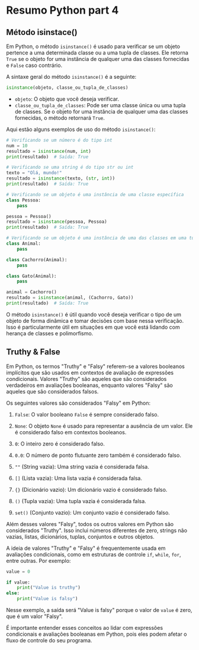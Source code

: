 # Resumo Python part 4

## Método isinstace()

Em Python, o método `isinstance()` é usado para verificar se um objeto pertence a uma determinada classe ou a uma tupla de classes. Ele retorna `True` se o objeto for uma instância de qualquer uma das classes fornecidas e `False` caso contrário.

A sintaxe geral do método `isinstance()` é a seguinte:

```python
isinstance(objeto, classe_ou_tupla_de_classes)
```

- `objeto`: O objeto que você deseja verificar.
- `classe_ou_tupla_de_classes`: Pode ser uma classe única ou uma tupla de classes. Se o objeto for uma instância de qualquer uma das classes fornecidas, o método retornará `True`.

Aqui estão alguns exemplos de uso do método `isinstance()`:

```python
# Verificando se um número é do tipo int
num = 10
resultado = isinstance(num, int)
print(resultado)  # Saída: True

# Verificando se uma string é do tipo str ou int
texto = "Olá, mundo!"
resultado = isinstance(texto, (str, int))
print(resultado)  # Saída: True

# Verificando se um objeto é uma instância de uma classe específica
class Pessoa:
    pass

pessoa = Pessoa()
resultado = isinstance(pessoa, Pessoa)
print(resultado)  # Saída: True

# Verificando se um objeto é uma instância de uma das classes em uma tupla
class Animal:
    pass

class Cachorro(Animal):
    pass

class Gato(Animal):
    pass

animal = Cachorro()
resultado = isinstance(animal, (Cachorro, Gato))
print(resultado)  # Saída: True
```

O método `isinstance()` é útil quando você deseja verificar o tipo de um objeto de forma dinâmica e tomar decisões com base nessa verificação. Isso é particularmente útil em situações em que você está lidando com herança de classes e polimorfismo.

## Truthy & False

Em Python, os termos "Truthy" e "Falsy" referem-se a valores booleanos implícitos que são usados ​​em contextos de avaliação de expressões condicionais. Valores "Truthy" são aqueles que são considerados verdadeiros em avaliações booleanas, enquanto valores "Falsy" são aqueles que são considerados falsos.

Os seguintes valores são considerados "Falsy" em Python:

1. `False`: O valor booleano `False` é sempre considerado falso.

2. `None`: O objeto `None` é usado para representar a ausência de um valor. Ele é considerado falso em contextos booleanos.

3. `0`: O inteiro zero é considerado falso.

4. `0.0`: O número de ponto flutuante zero também é considerado falso.

5. `""` (String vazia): Uma string vazia é considerada falsa.

6. `[]` (Lista vazia): Uma lista vazia é considerada falsa.

7. `{}` (Dicionário vazio): Um dicionário vazio é considerado falso.

8. `()` (Tupla vazia): Uma tupla vazia é considerada falsa.

9. `set()` (Conjunto vazio): Um conjunto vazio é considerado falso.

Além desses valores "Falsy", todos os outros valores em Python são considerados "Truthy". Isso inclui números diferentes de zero, strings não vazias, listas, dicionários, tuplas, conjuntos e outros objetos.

A ideia de valores "Truthy" e "Falsy" é frequentemente usada em avaliações condicionais, como em estruturas de controle `if`, `while`, `for`, entre outras. Por exemplo:

```python
value = 0

if value:
    print("Value is truthy")
else:
    print("Value is falsy")
```

Nesse exemplo, a saída será "Value is falsy" porque o valor de `value` é zero, que é um valor "Falsy".

É importante entender esses conceitos ao lidar com expressões condicionais e avaliações booleanas em Python, pois eles podem afetar o fluxo de controle do seu programa.
